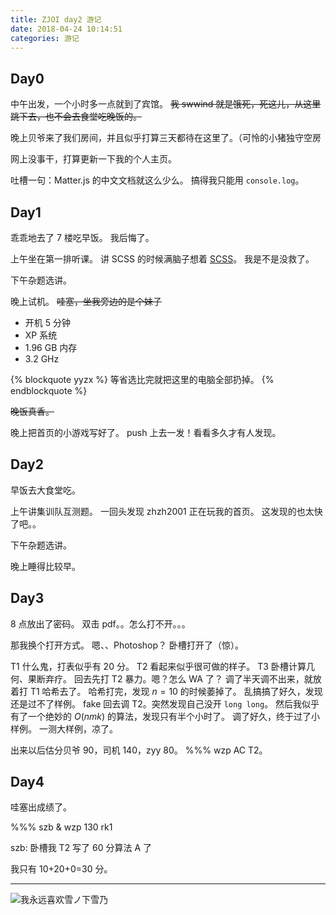 ```yaml
---
title: ZJOI day2 游记
date: 2018-04-24 10:14:51
categories: 游记
---
```


## Day0

中午出发，一个小时多一点就到了宾馆。
~~我 swwind 就是饿死，死这儿，从这里跳下去，也不会去食堂吃晚饭的。~~

晚上贝爷来了我们房间，并且似乎打算三天都待在这里了。（可怜的小猪独守空房

网上没事干，打算更新一下我的个人主页。

吐槽一句：Matter.js 的中文文档就这么少么。
搞得我只能用 `console.log`。

## Day1

乖乖地去了 7 楼吃早饭。
我后悔了。

上午坐在第一排听课。
讲 SCSS 的时候满脑子想着 [SCSS](https://www.npmjs.com/package/scss)。
我是不是没救了。

下午杂题选讲。

晚上试机。
~~哇塞，坐我旁边的是个妹子~~

- 开机 5 分钟
- XP 系统
- 1.96 GB 内存
- 3.2 GHz

{% blockquote yyzx %}
等省选比完就把这里的电脑全部扔掉。
{% endblockquote %}

~~晚饭真香。~~

晚上把首页的小游戏写好了。
push 上去一发！看看多久才有人发现。

## Day2

早饭去大食堂吃。

上午讲集训队互测题。
一回头发现 zhzh2001 正在玩我的首页。
这发现的也太快了吧。。

下午杂题选讲。

晚上睡得比较早。

## Day3

8 点放出了密码。
双击 pdf。。怎么打不开。。。

那我换个打开方式。
嗯、、Photoshop？
卧槽打开了（惊）。

T1 什么鬼，打表似乎有 20 分。
T2 看起来似乎很可做的样子。
T3 卧槽计算几何、果断弃疗。
回去先打 T2 暴力。嗯？怎么 WA 了？
调了半天调不出来，就放着打 T1 哈希去了。
哈希打完，发现 $n=10$ 的时候萎掉了。
乱搞搞了好久，发现还是过不了样例。
fake 回去调 T2。突然发现自己没开 `long long`。
然后我似乎有了一个绝妙的 $O(nmk)$ 的算法，发现只有半个小时了。
调了好久，终于过了小样例。
一测大样例，凉了。

出来以后估分贝爷 90，司机 140，zyy 80。
%%% wzp AC T2。

## Day4

哇塞出成绩了。

%%% szb & wzp 130 rk1

szb: 卧槽我 T2 写了 60 分算法 A 了

我只有 10+20+0=30 分。

-----

![我永远喜欢雪ノ下雪乃](/img/yukinoshita-yukino.jpg "我永远喜欢雪ノ下雪乃")

